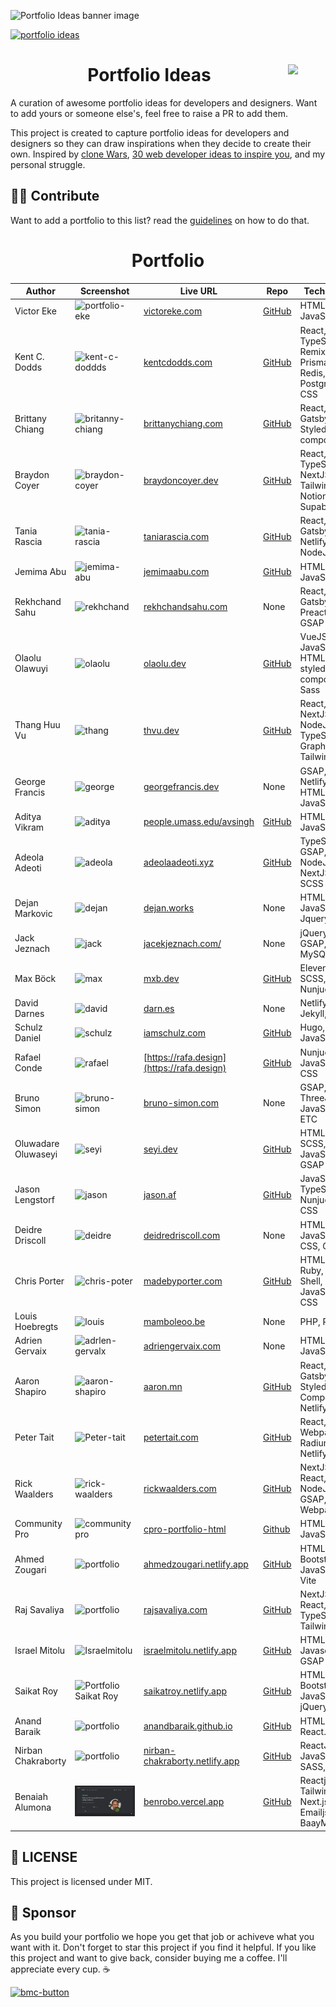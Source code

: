 ![Portfolio Ideas banner image](https://user-images.githubusercontent.com/62628408/164301391-1bd07d5f-d94d-4032-860e-9357c1dd1d6a.png)

<a href="https://github.com/Evavic44/portfolio-ideas/graphs/contributors"><img src="https://img.shields.io/badge/Powered_by-Contributions-8D65C5?style=for-the-badge&logo=github&logoColor=white" alt="portfolio ideas"></a>

<div>
<img align="right" src="https://user-images.githubusercontent.com/62628408/164751730-44e858d9-747f-48d5-9608-d255e01eacef.png" width="60px">
<h1 align="center">Portfolio Ideas</h1> 
<p>A curation of awesome portfolio ideas for developers and designers. Want to add yours or someone else's, feel free to raise a PR to add them.</p>
</div>
  
This project is created to capture portfolio ideas for developers and designers so they can draw inspirations when they decide to create their own. Inspired by <a href="https://github.com/GorvGoyl/Clone-Wars">clone Wars</a>, [30 web developer ideas to inspire you](https://hashnode.com/post/30-web-developer-portfolios-to-inspire-you-cknfx6wdg069kxws1bjjv8mhw), and my personal struggle.

## 🤝🏽 Contribute

Want to add a portfolio to this list? read the <a href="https://github.com/Evavic44/portfolio-ideas/blob/main/CONTRIBUTING.md">guidelines</a> on how to do that.

<h1 align="center">Portfolio</h1>
 
<!-- ==== ⭐ PORTFOLIO LINE START ⭐ ==== -->



| Author              | Screenshot                                                                                                                | Live URL                                                       | Repo                                                                | Tech Stack                                                   |
| ------------------- | ------------------------------------------------------------------------------------------------------------------------- | -------------------------------------------------------------- | ------------------------------------------------------------------- | ------------------------------------------------------------ |
| Victor Eke          | ![portfolio-eke](https://user-images.githubusercontent.com/62628408/163442612-0052c73f-fc7f-4cfb-a46d-fef55ef9e4b5.png)   | [victoreke.com](https://victoreke.com)                         | [GitHub](https://github.com/evavic44/eke)                           | HTML, CSS, JavaScript                                        |
| Kent C. Dodds       | ![kent-c-doddds](https://user-images.githubusercontent.com/62628408/169700953-63aaedb6-4784-4f42-a356-84d6506f8bf3.png)   | [kentcdodds.com](https://kentcdodds.com)                       | [GitHub](https://github.com/kentcdodds/kentcdodds.com)              | React, TypeScript, Remix, Prisma, Redis, Postgres, CSS       |
| Brittany Chiang     | ![britanny-chiang](https://user-images.githubusercontent.com/62628408/163446015-fc50d2c1-3cee-42fb-b80a-b692ad7eef1e.png) | [brittanychiang.com](https://brittanychiang.com)               | [GitHub](https://github.com/bchiang7/v4)                            | React, Gatsby, Styled-components                             |
| Braydon Coyer       | ![braydon-coyer](https://user-images.githubusercontent.com/62628408/163818384-cebba9c4-e0ac-4172-bced-7011837bb292.png)   | [braydoncoyer.dev](https://braydoncoyer.dev/)                  | [GitHub](https://github.com/braydoncoyer/braydoncoyer.dev)          | React, TypeScript, NextJS, Tailwindcss, Notion API, Supabase |
| Tania Rascia        | ![tania-rascia](https://user-images.githubusercontent.com/62628408/163881127-a67615f6-2157-4478-a4b5-46b067a4bb9f.png)    | [taniarascia.com](https://taniarascia.com)                     | [GitHub](https://github.com/taniarascia/taniarascia.com)            | React, Gatsby, CSS, Netlify, NodeJS                          |
| Jemima Abu          | ![jemima-abu](https://user-images.githubusercontent.com/62628408/164337756-03930aad-4702-4926-ba58-c388c06de187.png)      | [jemimaabu.com](https://jemimaabu.com)                         | [GitHub](https://github.com/jemimaabu/portfolio)                    | HTML, CSS, JavaScript.                                       |
| Rekhchand Sahu      | ![rekhchand](https://user-images.githubusercontent.com/62628408/164760564-3c749e0f-122c-40cb-9b28-112410227874.png)       | [rekhchandsahu.com](https://rekhchandsahu.com)                 | None                                                                | React, Gatsby, Preact, GSAP                                  |
| Olaolu Olawuyi      | ![olaolu](https://user-images.githubusercontent.com/62628408/171729441-dee07db1-0c6e-4222-b5ab-9e9b0b4bd735.png)          | [olaolu.dev](https://olaolu.dev)                               | [GitHub](https://github.com/whizkydee/olaolu.dev)                   | VueJS, JavaScript, HTML, styled-components, Sass             |
| Thang Huu Vu        | ![thang](https://user-images.githubusercontent.com/62628408/164990543-ab28fa6b-1c39-4306-bd90-565470dd896b.png)           | [thvu.dev](https://www.thvu.dev/)                              | [GitHub](https://github.com/ThangHuuVu/thvu-blog)                   | React, NextJS, NodeJS, TypeScript, GraphQL, Tailwindcss      |
| George Francis      | ![george](https://user-images.githubusercontent.com/62628408/169704464-ed5ccfbd-f10b-47fa-820f-389466a4f4cf.png)          | [georgefrancis.dev](https://georgefrancis.dev)                 | None                                                                | GSAP, Netlify, HTML, CSS, JavaScript                         |
| Aditya Vikram       | ![aditya](https://user-images.githubusercontent.com/62628408/164990973-ddb830bf-c3d3-4ed6-982a-9f137ff01b07.png)          | [people.umass.edu/avsingh](https://people.umass.edu/avsingh)   | [GitHub](https://github.com/AVS1508/My-Alternate-Portfolio-Website) | HTML, CSS, JavaScript                                        |
| Adeola Adeoti       | ![adeola](https://user-images.githubusercontent.com/62628408/165801986-100e5b52-e8b6-4346-ad83-34c4b5411d94.png)          | [adeolaadeoti.xyz](https://www.adeolaadeoti.xyz)               | [GitHub](https://github.com/adeolaadeoti/adeolaadeoti-v2)           | TypeScript, GSAP, NodeJS, NextJS, SCSS                       |
| Dejan Markovic      | ![dejan](https://user-images.githubusercontent.com/62628408/165805667-b0946e79-8ac2-44a1-aaca-f31090ea97e6.png)           | [dejan.works](https://www.dejan.works)                         | None                                                                | HTML, CSS, JavaScript, Jquery                                |
| Jack Jeznach        | ![jack](https://user-images.githubusercontent.com/62628408/165808330-f4267570-8e93-45e8-9036-1abe7ce754bd.png)            | [jacekjeznach.com/](https://jacekjeznach.com)                  | None                                                                | jQuery, PHP, GSAP, MySQL                                     |
| Max Böck            | ![max](https://user-images.githubusercontent.com/62628408/166805924-1a843d07-59b4-408f-bb38-cfc04dd8ab87.png)             | [mxb.dev](https://mxb.dev)                                     | [GitHub](https://github.com/maxboeck/mxb)                           | Eleventy, SCSS, Nunjucks                                     |
| David Darnes        | ![david](https://user-images.githubusercontent.com/62628408/166808069-166b12df-f1cb-431f-b1b9-887986cea367.png)           | [darn.es](https://darn.es)                                     | None                                                                | Netlify, Jekyll, ETC                                         |
| Schulz Daniel       | ![schulz](https://user-images.githubusercontent.com/62628408/166809062-f266e962-87e7-462d-b7ae-e0fae2b6227d.png)          | [iamschulz.com](https://iamschulz.com)                         | [GitHub](https://github.com/iamschulz/iamschulz-hugo)               | Hugo, Shell, JavaScript                                      |
| Rafael Conde        | ![rafael](https://user-images.githubusercontent.com/62628408/166811371-2ab2bc24-0d8a-4841-b859-13f65fb0dc17.png)          | [https://rafa.design](https://rafa.design)                     | [GitHub](https://github.com/rafaelconde/rafaelconde)                | Nunjucks, JavaScript, CSS                                    |
| Bruno Simon         | ![bruno-simon](https://user-images.githubusercontent.com/62628408/167303510-f39c3350-4273-4f6f-b28e-12f095f2af7a.png)     | [bruno-simon.com](https://bruno-simon.com)                     | None                                                                | GSAP, ThreeJS, JavaScript, ETC                               |
| Oluwadare Oluwaseyi | ![seyi](https://user-images.githubusercontent.com/62628408/167304333-0f446a58-b279-4d19-8f01-320be629227c.png)            | [seyi.dev](https://www.seyi.dev)                               | [GitHub](https://github.com/oluwadareseyi/folio-v2)                 | HTML, SCSS, JavaScript, GSAP                                 |
| Jason Lengstorf     | ![jason](https://user-images.githubusercontent.com/62628408/167304726-d8931575-6d37-453f-a2b5-02d6ba96b0ef.png)           | [jason.af](https://www.jason.af)                               | [GitHub](https://github.com/jlengstorf/jason.af)                    | JavaScript, TypeScript, Nunjucks, CSS                        |
| Deidre Driscoll     | ![deidre](https://user-images.githubusercontent.com/62628408/169664358-7b8c417c-6e9b-4f90-8b60-00d0a79a960d.png)          | [deidredriscoll.com](https://deidredriscoll.com)               | None                                                                | HTML, JavaScript, CSS, GSAP                                  |
| Chris Porter        | ![chris-poter](https://user-images.githubusercontent.com/62628408/169663850-4e599cde-da68-4794-8806-9c3b6a8fe11e.png)     | [madebyporter.com](https://madebyporter.com)                   | [GitHub](https://github.com/madebyporter/madebyporter)              | HTML, Slim, Ruby, SCSS, Shell, JavaScript, CSS               |
| Louis Hoebregts     | ![louis](https://user-images.githubusercontent.com/62628408/169704989-de117c0c-7277-4523-8db4-275c561eebc8.png)           | [mamboleoo.be](https://www.mamboleoo.be)                       | None                                                                | PHP, Parcel                                                  |
| Adrien Gervaix      | ![adrlen-gervalx](https://user-images.githubusercontent.com/62628408/169705213-49e68326-ffbf-4d3d-8a55-ffda6ba6ae04.png)  | [adriengervaix.com](https://adriengervaix.com)                 | None                                                                | HTML, CSS, JavaScript                                        |
| Aaron Shapiro       | ![aaron-shapiro](https://user-images.githubusercontent.com/62628408/169705836-7adab895-edc8-41c0-85c0-6ad53e79ad17.png)   | [aaron.mn](https://www.aaron.mn)                               | [GitHub](https://github.com/aarshap/aaron.mn)                       | React, Gatsby, Styled Components, Netlify                    |
| Peter Tait          | ![Peter-tait](https://user-images.githubusercontent.com/62628408/169706070-12936622-7740-4e67-a764-aa3594bab506.png)      | [petertait.com](https://petertait.com)                         | [GitHub](https://github.com/petertait/petertait.com)                | React, Webpack, Radium, Netlify                              |
| Rick Waalders       | ![rick-waalders](https://user-images.githubusercontent.com/62628408/169706503-e0065c41-b88d-43bb-9175-dfd48cc6e324.png)   | [rickwaalders.com](https://www.rickwaalders.com)               | [GitHub](https://www.rickwaalders.com)                              | NextJS, React, NodeJS, GSAP, Webpack                         |
| Community Pro       | ![communitypro](https://user-images.githubusercontent.com/62628408/170606950-2eeec46f-f0c0-424d-9937-c0377fab1870.png)    | [cpro-portfolio-html](https://cpro-portfolio-html.netlify.app) | [Github](https://github.com/CommunityPro/portfolio-html)            | HTML, CSS, JavaScript                                        |
| Ahmed Zougari       | ![portfolio](https://user-images.githubusercontent.com/24995094/171908358-20bf2338-1e1d-4a14-9349-28779a7c1994.png)       | [ahmedzougari.netlify.app](https://ahmedzougari.netlify.app/)  | [GitHub](https://github.com/zougari47/portfolio-template)           | HTML, SASS, Bootstrap, JavaScript, Vite                      |
| Raj Savaliya        | ![portfolio](https://user-images.githubusercontent.com/46242040/171985853-dbecac5c-fc94-4050-9f2f-5dba1e95c7bb.png)       | [rajsavaliya.com](https://www.rajsavaliya.com/)                | [GitHub](https://github.com/SRX9/portfoliosrx9)                     | NextJS, React, TypeScript, Tailwind CSS                      |
| Israel Mitolu       | ![Israelmitolu](https://user-images.githubusercontent.com/53873209/171987187-5a8cd378-13c0-4111-aab8-b76f01039992.png)    | [israelmitolu.netlify.app](https://israelmitolu.netlify.app)   | [GitHub](https://github.com/israelmitolu/premier-portfolio)         | HTML, SASS, Javascript, GSAP  |
| Saikat Roy          | ![Portfolio Saikat Roy](https://user-images.githubusercontent.com/28055486/171989464-e634cbf9-2772-4119-9e16-3283649290e4.png) | [saikatroy.netlify.app](https://saikatroy.netlify.app/)   | [GitHub](https://github.com/njmsaikat/portfolio)                    | HTML, CSS, Bootstrap, JavaScript, jQuery                     |
| Anand Baraik        | ![portfolio](https://user-images.githubusercontent.com/31516195/170092193-d24327ca-f035-4074-8fde-57238ef570d6.png)       | [anandbaraik.github.io](https://anandbaraik.github.io)         |  [GitHub](https://github.com/anandbaraik/anandbaraik.github.io)     | HTML, CSS, React.js                                          |
| Nirban Chakraborty          | ![portfolio](https://user-images.githubusercontent.com/74231771/172013597-2d2fdb32-2695-4121-9e25-56a28443565a.png)   | [nirban-chakraborty.netlify.app](https://nirban-chakraborty.netlify.app/)                         | [GitHub](https://github.com/nirban256/personal_website)                           | ReactJs, JavaScript, SASS, HTML                                        |
| Benaiah Alumona        | ![portfolio](https://github.com/Benrobo/baaymax-assets/blob/main/app.png?raw=true)       | [benrobo.vercel.app](https://benrobo.vercel.app)         |  [GitHub](https://github.com/benrobo/portfolio-v3)     | Reactjs, TailwindCss, Next.js, Emailjs, BaayMax                                          |

<!-- ==== ⭐ PORTFOLIO LINE END ⭐ ==== -->

## 🔐 LICENSE

This project is licensed under MIT.

## 💚 Sponsor

As you build your portfolio we hope you get that job or achiveve what you want with it. Don't forget to star this project if you find it helpful.
If you like this project and want to give back, consider buying me a coffee. I'll appreciate every cup. ☕

<a href="https://buymeacoffee.com/evavic44">
  <img width="170px" alt="bmc-button" src="https://user-images.githubusercontent.com/62628408/163418953-1d32bf9c-317b-44ca-b773-44e36140fc9d.png">
</a>
